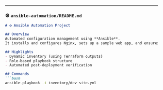 
---

### ⚙️ `ansible-automation/README.md`

```markdown
# ⚙️ Ansible Automation Project

## Overview
Automated configuration management using **Ansible**.  
It installs and configures Nginx, sets up a sample web app, and ensures idempotent deployment.

## Highlights
- Dynamic inventory (using Terraform outputs)
- Role-based playbook structure
- Automated post-deployment verification

## Commands
```bash
ansible-playbook -i inventory/dev site.yml
